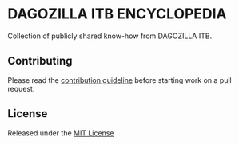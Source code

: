 # DAGOZILLA ITB ENCYCLOPEDIA

Collection of publicly shared know-how from DAGOZILLA ITB.

## Contributing

Please read the [contribution guideline](CONTRIBUTING.md) before starting work on a pull request.

## License

Released under the [MIT License](LICENSE)
